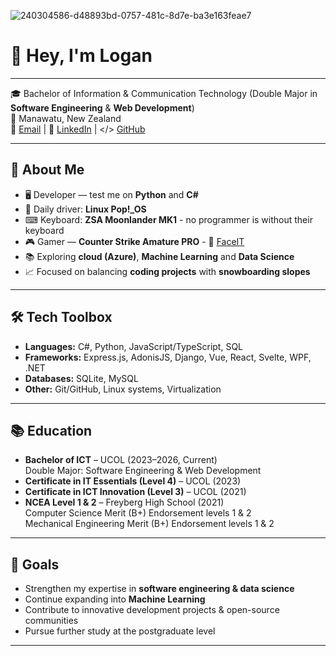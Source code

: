 ![240304586-d48893bd-0757-481c-8d7e-ba3e163feae7](https://github.com/user-attachments/assets/ad374b1f-b749-45ab-81bc-8a8ad98151cf)

# 👋 Hey, I'm Logan
---

🎓 Bachelor of Information & Communication Technology (Double Major in **Software Engineering** & **Web Development**)  
📍 Manawatu, New Zealand  
📧 [Email](mailto:Younglogan09@gmail.com) | 💼 [LinkedIn](https://www.linkedin.com/in/logan-young-00ab7a327/) | </> [GitHub](https://github.com/LoganShmogan)

---

## 🚀 About Me
- 🖥️ Developer — test me on **Python** and **C#**
- 🐧 Daily driver: **Linux Pop!_OS**
- ⌨ Keyboard: **ZSA Moonlander MK1** - no programmer is without their keyboard
- 🎮 Gamer — **Counter Strike Amature PRO** - 🔶 [FaceIT](https://csst.at/profile/loganshmogan)
- 📚 Exploring **cloud (Azure)**, **Machine Learning** and **Data Science** 
- 📈 Focused on balancing **coding projects** with **snowboarding slopes**

---

## 🛠️ Tech Toolbox
- **Languages:** C#, Python, JavaScript/TypeScript, SQL  
- **Frameworks:** Express.js, AdonisJS, Django, Vue, React, Svelte, WPF, .NET
- **Databases:** SQLite, MySQL  
- **Other:** Git/GitHub, Linux systems, Virtualization
  
---

## 📚 Education
- **Bachelor of ICT** – UCOL (2023–2026, Current)  <br>
  Double Major: Software Engineering & Web Development  
- **Certificate in IT Essentials (Level 4)** – UCOL (2023)  
- **Certificate in ICT Innovation (Level 3)** – UCOL (2021)  
- **NCEA Level 1 & 2** – Freyberg High School (2021) <br>
  Computer Science Merit (B+) Endorsement levels 1 & 2 <br>
  Mechanical Engineering Merit (B+) Endorsement levels 1 & 2  

---

## 🎯 Goals
- Strengthen my expertise in **software engineering & data science**  
- Continue expanding into **Machine Learning**  
- Contribute to innovative development projects & open-source communities  
- Pursue further study at the postgraduate level  

---
